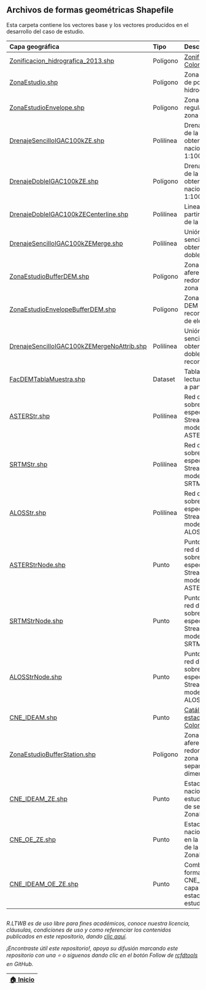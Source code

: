 ## Archivos de formas geométricas Shapefile

Esta carpeta contiene los vectores base y los vectores producidos en el desarrollo del caso de estudio.

| Capa geográfica                                                                                                                              | Tipo       | Descripción                                                                                                                                                                                      | CRS                          | Actividad                                                                         |
|:---------------------------------------------------------------------------------------------------------------------------------------------|:-----------|:-------------------------------------------------------------------------------------------------------------------------------------------------------------------------------------------------|:-----------------------------|:----------------------------------------------------------------------------------|
| [Zonificacion_hidrografica_2013.shp](https://github.com/rcfdtools/R.LTWB/blob/main/.shp/Zonificacion_Hidrografica_2013)                      | Polígono   | [Zonificación Hidrográfica de Colombia 2013](http://bart.ideam.gov.co/cneideam/Capasgeo/Zonificacion_Hidrografica_2013.zip)                                                                      | GCS_MAGNA                    | [CaseStudy](https://github.com/rcfdtools/R.LTWB/tree/main/Section01/CaseStudy)    |
| [ZonaEstudio.shp](https://github.com/rcfdtools/R.LTWB/blob/main/.shp/ZonaEstudio.zip)                                                        | Polígono   | Zona de estudio - disolución de polígonos zona hidrográfica 28 - Cesar                                                                                                                           | GCS_MAGNA                    | [CaseStudy](https://github.com/rcfdtools/R.LTWB/tree/main/Section01/CaseStudy)    |
| [ZonaEstudioEnvelope.shp](https://github.com/rcfdtools/R.LTWB/blob/main/.shp/ZonaEstudioEnvelope.zip)                                        | Polígono   | Zona de estudio - envolvente regular de los polígonos de la zona hidrográfica 28 - Cesar                                                                                                         | GCS_MAGNA                    | [CaseStudy](https://github.com/rcfdtools/R.LTWB/tree/main/Section01/CaseStudy)    |
| [DrenajeSencilloIGAC100kZE.shp](https://github.com/rcfdtools/R.LTWB/blob/main/.shp/DrenajeSencilloIGAC100kZE.zip)                            | Polilínea  | Drenajes sencillos IGAC 100k de la zona de estudio obtenidas a partir de la GDB nacional IGAC a escala 1:100.000                                                                                 | MAGNA-SIRGAS_Origen-Nacional | [GDB100k](https://github.com/rcfdtools/R.LTWB/tree/main/Section02/GDB100k)        |
| [DrenajeDobleIGAC100kZE.shp](https://github.com/rcfdtools/R.LTWB/blob/main/.shp/DrenajeDobleIGAC100kZE.zip)                                  | Polígono   | Drenajes dobles IGAC 100k de la zona de estudio obtenidos a partir de la GDB nacional IGAC a escala 1:100.000                                                                                    | MAGNA-SIRGAS_Origen-Nacional | [GDB100k](https://github.com/rcfdtools/R.LTWB/tree/main/Section02/GDB100k)        |
| [DrenajeDobleIGAC100kZECenterline.shp](https://github.com/rcfdtools/R.LTWB/blob/main/.shp/DrenajeDobleIGAC100kZECenterline.zip)              | Polilínea  | Lineas centrales obtenidas a partir de los drenajes dobles de la zona de estudio.                                                                                                                | MAGNA-SIRGAS_Origen-Nacional | [GDB100k](https://github.com/rcfdtools/R.LTWB/tree/main/Section02/GDB100k)        |
| [DrenajeSencilloIGAC100kZEMerge.shp](https://github.com/rcfdtools/R.LTWB/blob/main/.shp/DrenajeSencilloIGAC100kZEMerge.zip)                  | Polilínea  | Unión de líneas de drenajes sencillos y lineas centrales obtenidas de los drenajes dobles.                                                                                                       | MAGNA-SIRGAS_Origen-Nacional | [GDB100k](https://github.com/rcfdtools/R.LTWB/tree/main/Section02/GDB100k)        |
| [ZonaEstudioBufferDEM.shp](https://github.com/rcfdtools/R.LTWB/blob/main/.shp/ZonaEstudioBufferDEM.zip)                                      | Polígono   | Zona de estudio DEM - aferencia con esquinas redondeadas a partir de la zona de estudio.                                                                                                         | GCS_MAGNA                    | [AgreeDEM](https://github.com/rcfdtools/R.LTWB/tree/main/Section02/AgreeDEM)      |
| [ZonaEstudioEnvelopeBufferDEM.shp](https://github.com/rcfdtools/R.LTWB/blob/main/.shp/ZonaEstudioEnvelopeBufferDEM.zip)                      | Polígono   | Zona de estudio envolvente DEM - envolvente para recorte de modelos digitales de elevación DEM.                                                                                                  | GCS_MAGNA                    | [AgreeDEM](https://github.com/rcfdtools/R.LTWB/tree/main/Section02/AgreeDEM)      |
| [DrenajeSencilloIGAC100kZEMergeNoAttrib.shp](https://github.com/rcfdtools/R.LTWB/blob/main/.shp/DrenajeSencilloIGAC100kZEMergeNoAttrib.zip)  | Polilínea  | Unión de líneas de drenajes sencillos y lineas centrales obtenidas de los drenajes dobles y sin atributos para recondicionamiento de DEM.                                                        | MAGNA-SIRGAS_Origen-Nacional | [AgreeDEM](https://github.com/rcfdtools/R.LTWB/tree/main/Section02/AgreeDEM)      |
| [FacDEMTablaMuestra.shp](https://github.com/rcfdtools/R.LTWB/blob/main/.shp/FacDEMTablaMuestra.zip)                                          | Dataset    | Tabla de muestreo para lectura de celdas acumuladas a partir de grilla FAC.                                                                                                                      | MAGNA-SIRGAS_Origen-Nacional | [FacDEM](https://github.com/rcfdtools/R.LTWB/tree/main/Section02/FacDEM)          |
| [ASTERStr.shp](https://github.com/rcfdtools/R.LTWB/blob/main/.shp/asterstr.zip)                                                              | Polilínea  | Red de drenaje vectorial sobre las localizaciones específicas de la grilla Stream Definition - STR del modelo digital de elevación ASTER GDEM.                                                   | MAGNA-SIRGAS_Origen-Nacional | [StrDEM](https://github.com/rcfdtools/R.LTWB/tree/main/Section02/StrDEM)          |
| [SRTMStr.shp](https://github.com/rcfdtools/R.LTWB/blob/main/.shp/srtmstr.zip)                                                                | Polilínea  | Red de drenaje vectorial sobre las localizaciones específicas de la grilla Stream Definition - STR del modelo digital de elevación SRTM.                                                         | MAGNA-SIRGAS_Origen-Nacional | [StrDEM](https://github.com/rcfdtools/R.LTWB/tree/main/Section02/StrDEM)          |
| [ALOSStr.shp](https://github.com/rcfdtools/R.LTWB/blob/main/.shp/alosstr.zip)                                                                | Polilínea  | Red de drenaje vectorial sobre las localizaciones específicas de la grilla Stream Definition - STR del modelo digital de elevación ALOS.                                                         | MAGNA-SIRGAS_Origen-Nacional | [StrDEM](https://github.com/rcfdtools/R.LTWB/tree/main/Section02/StrDEM)          |
| [ASTERStrNode.shp](https://github.com/rcfdtools/R.LTWB/blob/main/.shp/ASTERStrNode.zip)                                                      | Punto      | Puntos característicos de la red de drenaje vectorial sobre las localizaciones específicas de la grilla Stream Definition - STR del modelo digital de elevación ASTER GDEM.                      | MAGNA-SIRGAS_Origen-Nacional | [StrDEM](https://github.com/rcfdtools/R.LTWB/tree/main/Section02/StrDEM)          |
| [SRTMStrNode.shp](https://github.com/rcfdtools/R.LTWB/blob/main/.shp/SRTMStrNode.zip)                                                        | Punto      | Puntos característicos de la red de drenaje vectorial sobre las localizaciones específicas de la grilla Stream Definition - STR del modelo digital de elevación SRTM.                            | MAGNA-SIRGAS_Origen-Nacional | [StrDEM](https://github.com/rcfdtools/R.LTWB/tree/main/Section02/StrDEM)          |
| [ALOSStrNode.shp](https://github.com/rcfdtools/R.LTWB/blob/main/.shp/ALOSStrNode.zip)                                                        | Punto      | Puntos característicos de la red de drenaje vectorial sobre las localizaciones específicas de la grilla Stream Definition - STR del modelo digital de elevación ALOS.                            | MAGNA-SIRGAS_Origen-Nacional | [StrDEM](https://github.com/rcfdtools/R.LTWB/tree/main/Section02/StrDEM)          |
| [CNE_IDEAM.shp](https://github.com/rcfdtools/R.LTWB/blob/main/.shp/CNE_IDEAM.zip)                                                            | Punto      | [Catálogo nacional de estaciones - CNE del IDEAM Colombia v20220731. ](http://dhime.ideam.gov.co/atencionciudadano/) [Local.](https://github.com/rcfdtools/R.LTWB/blob/main/.shp/CNE_IDEAM.zip)  | GCS_MAGNA                    | [CNEStation](https://github.com/rcfdtools/R.LTWB/tree/main/Section03/CNEStation)  | 
| [ZonaEstudioBufferStation.shp](https://github.com/rcfdtools/R.LTWB/blob/main/.shp/ZonaEstudioBufferStation.zip)                              | Polígono   | Zona de estudio estación - aferencia con esquinas redondeadas a partir de la zona de estudio con separación 1/20 de la dimensión mas corta.                                                      | GCS_MAGNA                    | [CNEStation](https://github.com/rcfdtools/R.LTWB/tree/main/Section03/CNEStation)  | 
| [CNE_IDEAM_ZE.shp](https://github.com/rcfdtools/R.LTWB/blob/main/.shp/CNE_IDEAM_ZE.zip)                                                      | Punto      | Estaciones del catálogo nacional CNE en la zona de estudio a partir de la máscara de selección ZonaEstudioBufferStation.shp                                                                      | GCS_MAGNA                    | [CNEStation](https://github.com/rcfdtools/R.LTWB/tree/main/Section03/CNEStation)  | 
| [CNE_OE_ZE.shp](https://github.com/rcfdtools/R.LTWB/blob/main/.shp/CNE_OE_ZE.zip)                                                            | Punto      | Estaciones del catálogo nacional de otras entidades en la zona de estudio a partir de la máscara de selección ZonaEstudioBufferStation.shp                                                       | GCS_MAGNA                    | [CNEStation](https://github.com/rcfdtools/R.LTWB/tree/main/Section03/CNEStation)  | 
| [CNE_IDEAM_OE_ZE.shp](https://github.com/rcfdtools/R.LTWB/blob/main/.shp/CNE_IDEAM_OE_ZE.zip)                                                | Punto      | Combinación de archivos de formas CNE_IDEAM_ZE.shp y CNE_OE_ZE.shp en una única capa geográfica de estaciones de la zona de estudio.                                                             | GCS_MAGNA                    | [CNEStation](https://github.com/rcfdtools/R.LTWB/tree/main/Section03/CNEStation)  | 


##

_R.LTWB es de uso libre para fines académicos, conoce nuestra licencia, cláusulas, condiciones de uso y como referenciar los contenidos publicados en este repositorio, dando [clic aquí](https://github.com/rcfdtools/R.LTWB/wiki/License)._

_¡Encontraste útil este repositorio!, apoya su difusión marcando este repositorio con una ⭐ o síguenos dando clic en el botón Follow de [rcfdtools](https://github.com/rcfdtools) en GitHub._

| [:house: Inicio](https://github.com/rcfdtools/R.LTWB) |
|-------------------------------------------------------|
